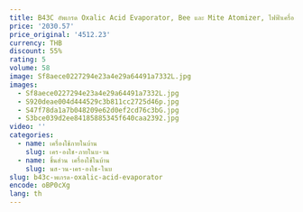 ```yaml
---
title: B43C อัพเกรด Oxalic Acid Evaporator, Bee และ Mite Atomizer, ไฟฟ้าเครื่องทําความร้อน Bee และ Acaricide Nest ประตูระเหย
price: '2030.57'
price_original: '4512.23'
currency: THB
discount: 55%
rating: 5
volume: 58
image: Sf8aece0227294e23a4e29a64491a7332L.jpg
images:
  - Sf8aece0227294e23a4e29a64491a7332L.jpg
  - S920deae004d444529c3b811cc2725d46p.jpg
  - S47f78da1a7b048209e62d0ef2cd76c3bG.jpg
  - S3bce039d2ee84185885345f640caa2392.jpg
video: ''
categories:
  - name: เครื่องใช้ภายในบ้าน
    slug: เคร-องใช-ภายในบ-าน
  - name: ชิ้นส่วน เครื่องใช้ในบ้าน
    slug: นส-วน-เคร-องใช-ในบ
slug: b43c-พเกรด-oxalic-acid-evaporator
encode: oBP0cXg
lang: th
---
```

  